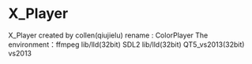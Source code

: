 # X_Player
X_Player created by collen(qiujielu)
rename : ColorPlayer
The environment：ffmpeg lib/lld(32bit) SDL2 lib/lld(32bit) QT5_vs2013(32bit) vs2013
